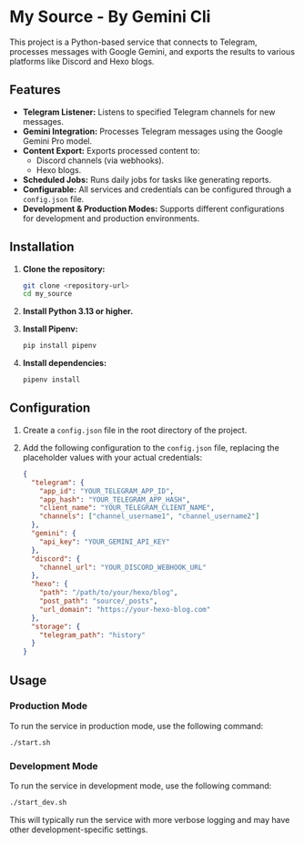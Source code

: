# My Source - By Gemini Cli

This project is a Python-based service that connects to Telegram, processes messages with Google Gemini, and exports the results to various platforms like Discord and Hexo blogs.

## Features

*   **Telegram Listener:** Listens to specified Telegram channels for new messages.
*   **Gemini Integration:** Processes Telegram messages using the Google Gemini Pro model.
*   **Content Export:** Exports processed content to:
    *   Discord channels (via webhooks).
    *   Hexo blogs.
*   **Scheduled Jobs:** Runs daily jobs for tasks like generating reports.
*   **Configurable:** All services and credentials can be configured through a `config.json` file.
*   **Development & Production Modes:** Supports different configurations for development and production environments.

## Installation

1.  **Clone the repository:**
    ```bash
    git clone <repository-url>
    cd my_source
    ```

2.  **Install Python 3.13 or higher.**

3.  **Install Pipenv:**
    ```bash
    pip install pipenv
    ```

4.  **Install dependencies:**
    ```bash
    pipenv install
    ```

## Configuration

1.  Create a `config.json` file in the root directory of the project.

2.  Add the following configuration to the `config.json` file, replacing the placeholder values with your actual credentials:

    ```json
    {
      "telegram": {
        "app_id": "YOUR_TELEGRAM_APP_ID",
        "app_hash": "YOUR_TELEGRAM_APP_HASH",
        "client_name": "YOUR_TELEGRAM_CLIENT_NAME",
        "channels": ["channel_username1", "channel_username2"]
      },
      "gemini": {
        "api_key": "YOUR_GEMINI_API_KEY"
      },
      "discord": {
        "channel_url": "YOUR_DISCORD_WEBHOOK_URL"
      },
      "hexo": {
        "path": "/path/to/your/hexo/blog",
        "post_path": "source/_posts",
        "url_domain": "https://your-hexo-blog.com"
      },
      "storage": {
        "telegram_path": "history"
      }
    }
    ```

## Usage

### Production Mode

To run the service in production mode, use the following command:

```bash
./start.sh
```

### Development Mode

To run the service in development mode, use the following command:

```bash
./start_dev.sh
```

This will typically run the service with more verbose logging and may have other development-specific settings.
